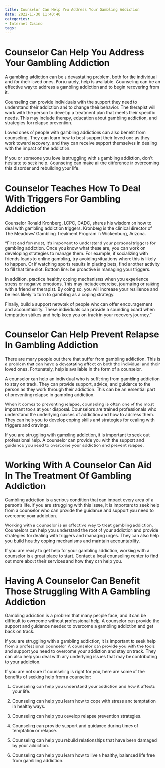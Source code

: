 ```yaml
---
title: Counselor Can Help You Address Your Gambling Addiction
date: 2022-11-30 11:40:40
categories:
- Internet Casino
tags:
---
```



#  Counselor Can Help You Address Your Gambling Addiction

A gambling addiction can be a devastating problem, both for the individual and for their loved ones. Fortunately, help is available. Counseling can be an effective way to address a gambling addiction and to begin recovering from it.

Counseling can provide individuals with the support they need to understand their addiction and to change their behavior. The therapist will work with the person to develop a treatment plan that meets their specific needs. This may include therapy, education about gambling addiction, and strategies for relapse prevention.

Loved ones of people with gambling addictions can also benefit from counseling. They can learn how to best support their loved one as they work toward recovery, and they can receive support themselves in dealing with the impact of the addiction.

If you or someone you love is struggling with a gambling addiction, don’t hesitate to seek help. Counseling can make all the difference in overcoming this disorder and rebuilding your life.

#  Counselor Teaches How To Deal With Triggers For Gambling Addiction

Counselor Ronald Kronberg, LCPC, CADC, shares his wisdom on how to deal with gambling addiction triggers. Kronberg is the clinical director of The Meadows’ Gambling Treatment Program in Wickenburg, Arizona.

“First and foremost, it’s important to understand your personal triggers for gambling addiction. Once you know what these are, you can work on developing strategies to manage them. For example, if socializing with friends leads to online gambling, try avoiding situations where this is likely to happen. Or if watching sports results in placing bets, find another activity to fill that time slot. Bottom line: be proactive in managing your triggers.

In addition, practice healthy coping mechanisms when you experience stress or negative emotions. This may include exercise, journaling or talking with a friend or therapist. By doing so, you will increase your resilience and be less likely to turn to gambling as a coping strategy.

Finally, build a support network of people who can offer encouragement and accountability. These individuals can provide a sounding board when temptation strikes and help keep you on track in your recovery journey.”

#  Counselor Can Help Prevent Relapse In Gambling Addiction

There are many people out there that suffer from gambling addiction. This is a problem that can have a devastating affect on both the individual and their loved ones. Fortunately, help is available in the form of a counselor.

A counselor can help an individual who is suffering from gambling addiction to stay on track. They can provide support, advice, and guidance to the person as they work through their addiction. This can be an essential part of preventing relapse in gambling addiction.

When it comes to preventing relapse, counseling is often one of the most important tools at your disposal. Counselors are trained professionals who understand the underlying causes of addiction and how to address them. They can help you to develop coping skills and strategies for dealing with triggers and cravings.

If you are struggling with gambling addiction, it is important to seek out professional help. A counselor can provide you with the support and guidance you need to overcome your addiction and prevent relapse.

#  Working With A Counselor Can Aid In The Treatment Of Gambling Addiction

Gambling addiction is a serious condition that can impact every area of a person’s life. If you are struggling with this issue, it is important to seek help from a counselor who can provide the guidance and support you need to overcome your addiction.

Working with a counselor is an effective way to treat gambling addiction. Counselors can help you understand the root of your addiction and provide strategies for dealing with triggers and managing urges. They can also help you build healthy coping mechanisms and maintain accountability.

If you are ready to get help for your gambling addiction, working with a counselor is a great place to start. Contact a local counseling center to find out more about their services and how they can help you.

#  Having A Counselor Can Benefit Those Struggling With A Gambling Addiction

Gambling addiction is a problem that many people face, and it can be difficult to overcome without professional help. A counselor can provide the support and guidance needed to overcome a gambling addiction and get back on track.

If you are struggling with a gambling addiction, it is important to seek help from a professional counselor. A counselor can provide you with the tools and support you need to overcome your addiction and stay on track. They can also help you deal with any underlying issues that may be contributing to your addiction.

If you are not sure if counseling is right for you, here are some of the benefits of seeking help from a counselor:

1. Counseling can help you understand your addiction and how it affects your life.

2. Counseling can help you learn how to cope with stress and temptation in healthy ways.

3. Counseling can help you develop relapse prevention strategies.

4. Counseling can provide support and guidance during times of temptation or relapse.

5. Counseling can help you rebuild relationships that have been damaged by your addiction.

6. Counseling can help you learn how to live a healthy, balanced life free from gambling addiction.